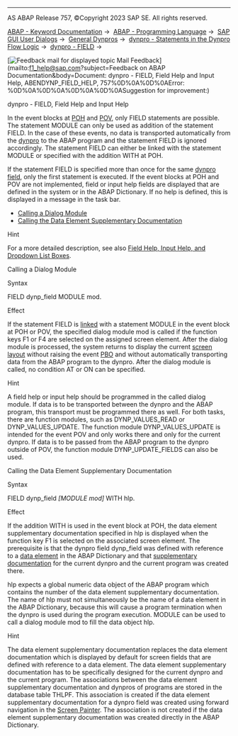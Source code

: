   

* * *

AS ABAP Release 757, ©Copyright 2023 SAP SE. All rights reserved.

[ABAP - Keyword Documentation](https://help.sap.com/doc/abapdocu_757_index_htm/7.57/en-US/abenabap.htm) →  [ABAP - Programming Language](https://help.sap.com/doc/abapdocu_757_index_htm/7.57/en-US/abenabap_reference.htm) →  [SAP GUI User Dialogs](https://help.sap.com/doc/abapdocu_757_index_htm/7.57/en-US/abenabap_screens.htm) →  [General Dynpros](https://help.sap.com/doc/abapdocu_757_index_htm/7.57/en-US/abenabap_dynpros.htm) →  [dynpro - Statements in the Dynpro Flow Logic](https://help.sap.com/doc/abapdocu_757_index_htm/7.57/en-US/abenabap_dynpros_dynpro_statements.htm) →  [dynpro - FIELD](https://help.sap.com/doc/abapdocu_757_index_htm/7.57/en-US/dynpfield.htm) → 

 [![](Mail.gif?object=Mail.gif&sap-language=EN "Feedback mail for displayed topic") Mail Feedback](mailto:f1_help@sap.com?subject=Feedback on ABAP Documentation&body=Document: dynpro - FIELD, Field Help and Input Help, ABENDYNP_FIELD_HELP, 757%0D%0A%0D%0AError:
%0D%0A%0D%0A%0D%0A%0D%0ASuggestion for improvement:)

dynpro - FIELD, Field Help and Input Help

In the event blocks at [POH](https://help.sap.com/doc/abapdocu_757_index_htm/7.57/en-US/abenpoh_glosry.htm "Glossary Entry") and [POV](https://help.sap.com/doc/abapdocu_757_index_htm/7.57/en-US/abenpov_glosry.htm "Glossary Entry"), only FIELD statements are possible. The statement MODULE can only be used as addition of the statement FIELD. In the case of these events, no data is transported automatically from the [dynpro](https://help.sap.com/doc/abapdocu_757_index_htm/7.57/en-US/abendynpro_glosry.htm "Glossary Entry") to the ABAP program and the statement FIELD is ignored accordingly. The statement FIELD can either be linked with the statement MODULE or specified with the addition WITH at POH.

If the statement FIELD is specified more than once for the same [dynpro field](https://help.sap.com/doc/abapdocu_757_index_htm/7.57/en-US/abendynpro_field_glosry.htm "Glossary Entry"), only the first statement is executed. If the event blocks at POH and POV are not implemented, field or input help fields are displayed that are defined in the system or in the ABAP Dictionary. If no help is defined, this is displayed in a message in the task bar.

-   [Calling a Dialog Module](#@@ITOC@@ABENDYNP_FIELD_HELP_1)
-   [Calling the Data Element Supplementary Documentation](#@@ITOC@@ABENDYNP_FIELD_HELP_2)

Hint

For a more detailed description, see also [Field Help, Input Help, and Dropdown List Boxes](https://help.sap.com/doc/abapdocu_757_index_htm/7.57/en-US/abenabap_dynpros_help.htm).

Calling a Dialog Module   

Syntax

FIELD dynp\_field MODULE mod.

Effect

If the statement FIELD is [linked](https://help.sap.com/doc/abapdocu_757_index_htm/7.57/en-US/dynpfield_module.htm) with a statement MODULE in the event block at POH or POV, the specified dialog module mod is called if the function keys F1 or F4 are selected on the assigned screen element. After the dialog module is processed, the system returns to display the current [screen layout](https://help.sap.com/doc/abapdocu_757_index_htm/7.57/en-US/abenscreen_glosry.htm "Glossary Entry") without raising the event [PBO](https://help.sap.com/doc/abapdocu_757_index_htm/7.57/en-US/abenpbo_glosry.htm "Glossary Entry") and without automatically transporting data from the ABAP program to the dynpro. After the dialog module is called, no condition AT or ON can be specified.

Hint

A field help or input help should be programmed in the called dialog module. If data is to be transported between the dynpro and the ABAP program, this transport must be programmed there as well. For both tasks, there are function modules, such as DYNP\_VALUES\_READ or DYNP\_VALUES\_UPDATE. The function module DYNP\_VALUES\_UPDATE is intended for the event POV and only works there and only for the current dynpro. If data is to be passed from the ABAP program to the dynpro outside of POV, the function module DYNP\_UPDATE\_FIELDS can also be used.

Calling the Data Element Supplementary Documentation   

Syntax

FIELD dynp\_field *\[*MODULE mod*\]* WITH hlp.

Effect

If the addition WITH is used in the event block at POH, the data element supplementary documentation specified in hlp is displayed when the function key F1 is selected on the associated screen element. The prerequisite is that the dynpro field dynp\_field was defined with reference to a [data element](https://help.sap.com/doc/abapdocu_757_index_htm/7.57/en-US/abenddic_data_elements.htm) in the ABAP Dictionary and that [supplementary documentation](https://help.sap.com/doc/abapdocu_757_index_htm/7.57/en-US/abenddic_data_elements_sema.htm) for the current dynpro and the current program was created there.

hlp expects a global numeric data object of the ABAP program which contains the number of the data element supplementary documentation. The name of hlp must not simultaneously be the name of a data element in the ABAP Dictionary, because this will cause a program termination when the dynpro is used during the program execution. MODULE can be used to call a dialog module mod to fill the data object hlp.

Hint

The data element supplementary documentation replaces the data element documentation which is displayed by default for screen fields that are defined with reference to a data element. The data element supplementary documentation has to be specifically designed for the current dynpro and the current program. The associations between the data element supplementary documentation and dynpros of programs are stored in the database table THLPF. This association is created if the data element supplementary documentation for a dynpro field was created using forward navigation in the [Screen Painter](https://help.sap.com/doc/abapdocu_757_index_htm/7.57/en-US/abenscreen_painter_glosry.htm "Glossary Entry"). The association is not created if the data element supplementary documentation was created directly in the ABAP Dictionary.